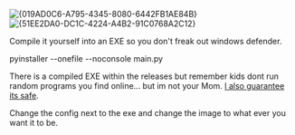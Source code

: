 ![{019AD0C6-A795-4345-8080-6442FB1AE84B}](https://github.com/user-attachments/assets/6a10fb05-d9b3-4fd5-ac19-b854f80ced04)
![{51EE2DA0-DC1C-4224-A4B2-91C0768A2C12}](https://github.com/user-attachments/assets/0ad0268e-8d2f-4332-a372-19feb8854d2c)



Compile it yourself into an EXE so you don't freak out windows defender. 

pyinstaller --onefile --noconsole  main.py

There is a compiled EXE within the releases but remember kids dont run random programs you find online... but im not your Mom. [I also guarantee its safe](https://media1.tenor.com/m/185-dSml7bsAAAAd/trust-me-aladdin.gif). 


Change the config next to the exe and change the image to what ever you want it to be. 

